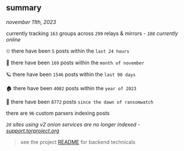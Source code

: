 
## summary
_november 11th, 2023_

currently tracking `163` groups across `299` relays & mirrors - _`108` currently online_

⏲ there have been `5` posts within the `last 24 hours`

🦈 there have been `169` posts within the `month of november`

🪐 there have been `1546` posts within the `last 90 days`

🏚 there have been `4082` posts within the `year of 2023`

🦕 there have been `8772` posts `since the dawn of ransomwatch`

there are `96` custom parsers indexing posts

_`20` sites using v2 onion services are no longer indexed - [support.torproject.org](https://support.torproject.org/onionservices/v2-deprecation/)_

> see the project [README](https://github.com/joshhighet/ransomwatch#ransomwatch--) for backend technicals
